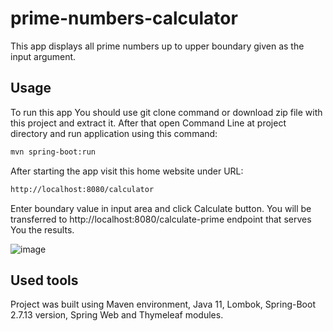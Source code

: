 # prime-numbers-calculator
This app displays all prime numbers up to upper boundary given as the input argument.

## Usage
To run this app You should use git clone command or download zip file with this project and extract it. After that open Command Line at project directory and run application using this command:

```bash
mvn spring-boot:run
```

After starting the app visit this home website under URL: 
```bash
http://localhost:8080/calculator
```

Enter boundary value in input area and click Calculate button. You will be transferred to http://localhost:8080/calculate-prime endpoint that serves You the results.

![image](https://github.com/Control11/prime-numbers-calculator/assets/84398641/492cd90c-9a45-4ef5-a198-01fa11e76e41)


## Used tools
Project was built using Maven environment, Java 11, Lombok, Spring-Boot 2.7.13 version, Spring Web and Thymeleaf modules.
